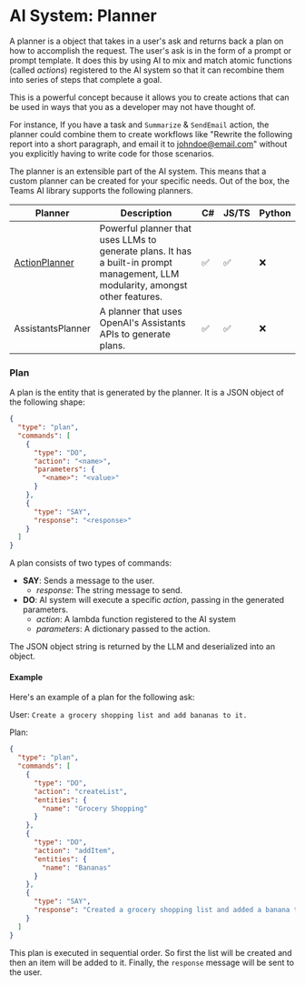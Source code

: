 # AI System: Planner

A planner is a object that takes in a user's ask and returns back a plan on how to accomplish the request. The user's ask is in the form of a prompt or prompt template. It does this by using AI to mix and match atomic functions (called _actions_) registered to the AI system so that it can recombine them into series of steps that complete a goal.

This is a powerful concept because it allows you to create actions that can be used in ways that you as a developer may not have thought of.

For instance, If you have a task and `Summarize` & `SendEmail` action, the planner could combine them to create workflows like "Rewrite the following report into a short paragraph, and email it to johndoe@email.com" without you explicitly having to write code for those scenarios.

The planner is an extensible part of the AI system. This means that a custom planner can be created for your specific needs. Out of the box, the Teams AI library supports the following planners.


| Planner            | Description                                                                             | C#  | JS/TS | Python |
| ------------------ | --------------------------------------------------------------------------------------- | --- | ----- | ------ |
| [ActionPlanner](./ACTION-PLANNER.md)      | Powerful planner that uses LLMs to generate plans. It has a built-in prompt management, LLM modularity, amongst other features. | ✅  | ✅    | ❌     |
| AssistantsPlanner | A planner that uses OpenAI's Assistants APIs to generate plans.  | ✅  | ✅    | ❌     |

### Plan

A plan is the entity that is generated by the planner. It is a JSON object of the following shape:

```json
{
  "type": "plan",
  "commands": [
    {
      "type": "DO",
      "action": "<name>",
      "parameters": {
        "<name>": "<value>"
      }
    },
    {
      "type": "SAY",
      "response": "<response>"
    }
  ]
}
```

A plan consists of two types of commands:

- **SAY**: Sends a message to the user.
  - _response_: The string message to send.
- **DO**: AI system will execute a specific _action_, passing in the generated parameters.
  - _action_: A lambda function registered to the AI system
  - _parameters_: A dictionary passed to the action.

The JSON object string is returned by the LLM and deserialized into an object.

#### Example

Here's an example of a plan for the following ask:

User:
`Create a grocery shopping list and add bananas to it.`

Plan:

```json
{
  "type": "plan",
  "commands": [
    {
      "type": "DO",
      "action": "createList",
      "entities": {
        "name": "Grocery Shopping"
      }
    },
    {
      "type": "DO",
      "action": "addItem",
      "entities": {
        "name": "Bananas"
      }
    },
    {
      "type": "SAY",
      "response": "Created a grocery shopping list and added a banana to it."
    }
  ]
}
```

This plan is executed in sequential order. So first the list will be created and then an item will be added to it. Finally, the `response` message will be sent to the user.